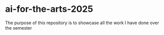 # ai-for-the-arts-2025
The purpose of this repository is to showcase all the work I have done over the semester
